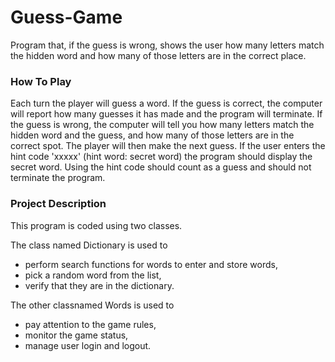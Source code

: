 # Guess-Game
  Program that, if the guess is wrong, shows the user how many letters match the hidden word and how many of those letters are in the correct place. 

### How To Play
  Each turn the player will guess a word. If the guess is correct, the computer will report how many guesses it has made and the program will terminate. If the guess is wrong, the computer will tell you how many letters match the hidden word and the guess, and how many of those letters are in the correct spot. The player will then make the next guess. If the user enters the hint code 'xxxxx' (hint word: secret word) the program should display the secret word. Using the hint code should count as a guess and should not terminate the program.

### Project Description
 This program is coded using two classes. 
 
 The class named Dictionary is used to 
 - perform search functions for words to enter and store words, 
 - pick a random word from the list, 
 - verify that they are in the dictionary.
 
 The other classnamed Words is used to 
 - pay attention to the game rules, 
 - monitor the game status, 
 - manage user login and logout.

